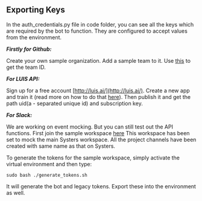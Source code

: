 Exporting Keys
---

In the auth_credentials.py file in code folder, you can
see all the keys which are required by the bot to function.
They are configured to accept values from the environment.

***Firstly for Github:***

Create your own sample organization. Add a sample team to it.
Use [this](https://developer.github.com/v3/teams/#list-teams) to get
the team ID.

***For LUIS API:***

Sign up for a free account [http://luis.ai/](http://luis.ai/).
Create a new app and train it (read more on how to do that
[here](nlp_explainations.md)). Then publish it and get
the path uid(a - separated unique id) and subscription key.

***For Slack:***

We are working on event mocking. But you can still test out
the API functions. First join the sample workspace
[here](https://join.slack.com/t/sysbotsample/shared_invite/enQtNDAzMTU2MTkwNTYyLTIwYzQ2ZTk0YzQ4MzM1MGRjMjI0ZjkxOTdlYjRlNTg5OTU4ZDM5YzFmMWYxNjAwYzg2OWY1MzA1Y2FiOGQxZjI)
This workspace has been set to mock the main Systers workspace.
All the project channels have been created with same name as that
on Systers.

To generate the tokens for the sample workspace,
simply activate the virtual environment and then type:

```
sudo bash ./generate_tokens.sh
```
It will generate the bot and legacy tokens. Export these into the environment as well.  
